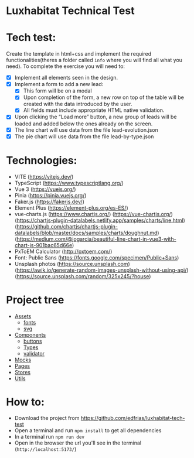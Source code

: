 # Luxhabitat Technical Test

# Tech test:

Create the template in html+css and implement the required functionalities(theres a folder called `info` where you will find all what you need).
To complete the exercise you will need to:

- [x] Implement all elements seen in the design.
- [x] Implement a form to add a new lead:
  - [x] This form will be on a modal
  - [x] Upon completion of the form, a new row on top of the table will be created with
        the data introduced by the user.
  - [x] All fields must include appropriate HTML native validation.
- [x] Upon clicking the “Load more” button, a new group of leads will be loaded and added
      below the ones already on the screen.
- [x] The line chart will use data from the file lead-evolution.json
- [x] The pie chart will use data from the file lead-by-type.json

# Technologies:

- VITE (https://vitejs.dev/)
- TypeScript (https://www.typescriptlang.org/)
- Vue 3 (https://vuejs.org/)
- Pinia (https://pinia.vuejs.org/)
- Faker.js (https://fakerjs.dev/)
- Element Plus (https://element-plus.org/es-ES/)
- vue-charts.js (https://www.chartjs.org/) (https://vue-chartjs.org/) (https://chartjs-plugin-datalabels.netlify.app/samples/charts/line.html) (https://github.com/chartjs/chartjs-plugin-datalabels/blob/master/docs/samples/charts/doughnut.md) (https://medium.com/@jogarcia/beautiful-line-chart-in-vue3-with-chart-js-901bac65d66e)
- PxToEM Calculator (http://pxtoem.com/)
- Font: Public Sans (https://fonts.google.com/specimen/Public+Sans)
- Unsplash photos (https://source.unsplash.com) (https://awik.io/generate-random-images-unsplash-without-using-api/) (https://source.unsplash.com/random/325x245/?house)

# Project tree

- [Assets](./src/assets/)
  - [fonts](./src/assets/fonts)
  - [svg](./src/assets/svg)
- [Components](./src/components)
  - [buttons](./src/components/buttons)
  - [Types](./src/components/Types)
  - [validator](./src/components/validator)
- [Mocks](./src/mocks)
- [Pages](./src/pages)
- [Stores](./src/stores)
- [Utils](./src/utils)

# How to:

- Download the project from https://github.com/edfrias/luxhabitat-tech-test
- Open a terminal and run `npm install` to get all dependencies
- In a terminal run `npm run dev`
- Open in the browser the url you'll see in the terminal (`http://localhost:5173/`)
